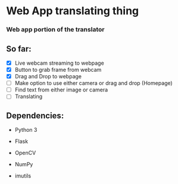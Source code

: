 # Web App translating thing

### Web app portion of the translator

## So far:
- [x] Live webcam streaming to webpage
- [x] Button to grab frame from webcam
- [x] Drag and Drop to webpage
- [ ] Make option to use either camera or drag and drop (Homepage)
- [ ] Find text from either image or camera
- [ ] Translating

## Dependencies:
* Python 3

* Flask

* OpenCV

* NumPy

* imutils

